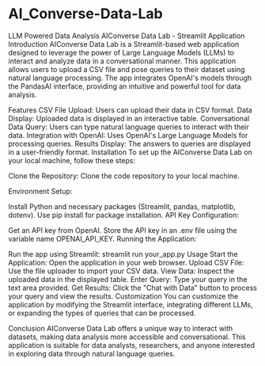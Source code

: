 # AI_Converse-Data-Lab
LLM Powered Data Analysis
AIConverse Data Lab - Streamlit Application
Introduction
AIConverse Data Lab is a Streamlit-based web application designed to leverage the power of Large Language Models (LLMs) to interact and analyze data in a conversational manner. This application allows users to upload a CSV file and pose queries to their dataset using natural language processing. The app integrates OpenAI's models through the PandasAI interface, providing an intuitive and powerful tool for data analysis.

Features
CSV File Upload: Users can upload their data in CSV format.
Data Display: Uploaded data is displayed in an interactive table.
Conversational Data Query: Users can type natural language queries to interact with their data.
Integration with OpenAI: Uses OpenAI's Large Language Models for processing queries.
Results Display: The answers to queries are displayed in a user-friendly format.
Installation
To set up the AIConverse Data Lab on your local machine, follow these steps:

Clone the Repository: Clone the code repository to your local machine.

Environment Setup:

Install Python and necessary packages (Streamlit, pandas, matplotlib, dotenv).
Use pip install for package installation.
API Key Configuration:

Get an API key from OpenAI.
Store the API key in an .env file using the variable name OPENAI_API_KEY.
Running the Application:

Run the app using Streamlit: streamlit run your_app.py
Usage
Start the Application: Open the application in your web browser.
Upload CSV File: Use the file uploader to import your CSV data.
View Data: Inspect the uploaded data in the displayed table.
Enter Query: Type your query in the text area provided.
Get Results: Click the "Chat with Data" button to process your query and view the results.
Customization
You can customize the application by modifying the Streamlit interface, integrating different LLMs, or expanding the types of queries that can be processed.

Conclusion
AIConverse Data Lab offers a unique way to interact with datasets, making data analysis more accessible and conversational. This application is suitable for data analysts, researchers, and anyone interested in exploring data through natural language queries.
